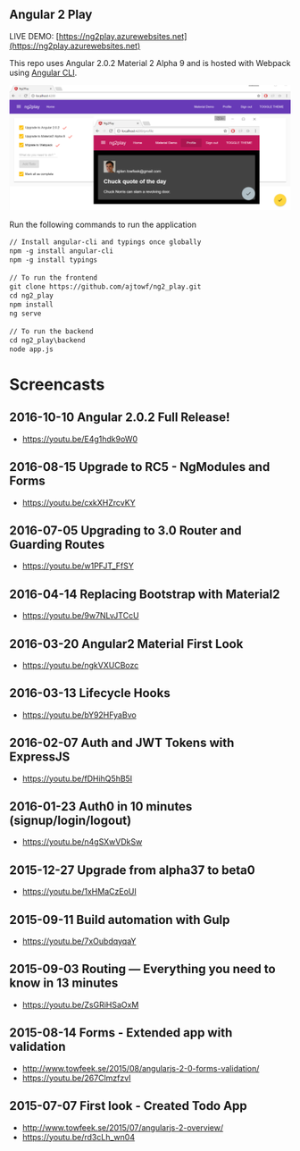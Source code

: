 ## Angular 2 Play

LIVE DEMO: [https://ng2play.azurewebsites.net](https://ng2play.azurewebsites.net)

This repo uses Angular 2.0.2 Material 2 Alpha 9 and is hosted with Webpack using [Angular CLI](https://github.com/angular/angular-cli).

<img src="screenshots/readme-screen.png" border="0" />

Run the following commands to run the application

    // Install angular-cli and typings once globally
    npm -g install angular-cli
    npm -g install typings

    // To run the frontend
    git clone https://github.com/ajtowf/ng2_play.git
    cd ng2_play
    npm install
    ng serve

    // To run the backend
    cd ng2_play\backend
    node app.js

# Screencasts

## 2016-10-10 Angular 2.0.2 Full Release!

- https://youtu.be/E4g1hdk9oW0

## 2016-08-15 Upgrade to RC5 - NgModules and Forms

- https://youtu.be/cxkXHZrcvKY

## 2016-07-05 Upgrading to 3.0 Router and Guarding Routes

- https://youtu.be/w1PFJT_FfSY

## 2016-04-14 Replacing Bootstrap with Material2

- https://youtu.be/9w7NLvJTCcU

## 2016-03-20 Angular2 Material First Look

- https://youtu.be/ngkVXUCBozc

## 2016-03-13 Lifecycle Hooks 

- https://youtu.be/bY92HFyaBvo

## 2016-02-07 Auth and JWT Tokens with ExpressJS 

- https://youtu.be/fDHihQ5hB5I

## 2016-01-23 Auth0 in 10 minutes (signup/login/logout) 

- https://youtu.be/n4gSXwVDkSw

## 2015-12-27 Upgrade from alpha37 to beta0

- https://youtu.be/1xHMaCzEoUI

## 2015-09-11 Build automation with Gulp

- https://youtu.be/7xOubdqyqaY

## 2015-09-03 Routing — Everything you need to know in 13 minutes

- https://youtu.be/ZsGRiHSaOxM

## 2015-08-14 Forms - Extended app with validation

- http://www.towfeek.se/2015/08/angularjs-2-0-forms-validation/
- https://youtu.be/267ClmzfzvI

## 2015-07-07 First look - Created Todo App

- http://www.towfeek.se/2015/07/angularjs-2-overview/
- https://youtu.be/rd3cLh_wn04